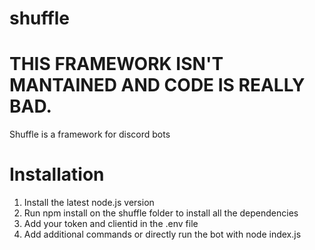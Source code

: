# shuffle

# THIS FRAMEWORK ISN'T MANTAINED AND CODE IS REALLY BAD.

Shuffle is a framework for discord bots


# Installation
1. Install the latest node.js version
1. Run npm install on the shuffle folder to install all the dependencies
1. Add your token and clientid in the .env file
1. Add additional commands or directly run the bot with node index.js
